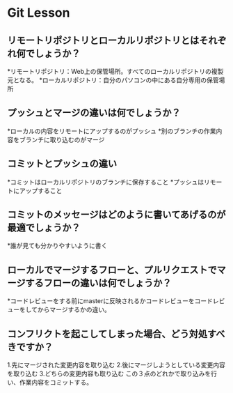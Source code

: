 # Git Lesson

## リモートリポジトリとローカルリポジトリとはそれぞれ何でしょうか？
*リモートリポジトリ：Web上の保管場所。すべてのローカルリポジトリの複製元となる。
*ローカルリポジトリ：自分のパソコンの中にある自分専用の保管場所

## プッシュとマージの違いは何でしょうか？
*ローカルの内容をリモートにアップするのがプッシュ
*別のブランチの作業内容をブランチに取り込むのがマージ

## コミットとプッシュの違い
*コミットはローカルリポジトリのブランチに保存すること
*プッシュはリモートにアップすること



## コミットのメッセージはどのように書いてあげるのが最適でしょうか？
*誰が見ても分かりやすいように書く


## ローカルでマージするフローと、プルリクエストでマージするフローの違いは何でしょうか？
*コードレビューをする前にmasterに反映されるかコードレビューをコードレビューをしてからマージするかの違い。


## コンフリクトを起こしてしまった場合、どう対処すべきですか？
1.先にマージされた変更内容を取り込む
2.後にマージしようとしている変更内容を取り込む
3.どちらの変更内容も取り込む
この３点のどれかで取り込みを行い、作業内容をコミットする。
